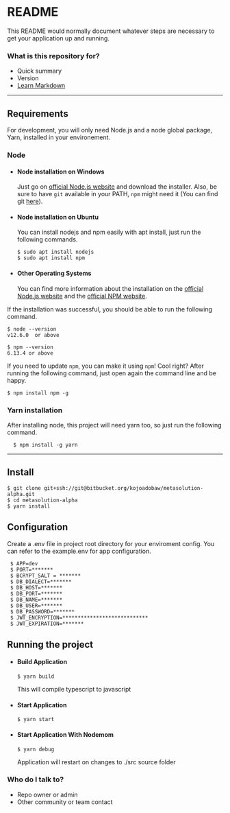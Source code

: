 # README

This README would normally document whatever steps are necessary to get your
application up and running.

### What is this repository for?

-   Quick summary
-   Version
-   [Learn Markdown](https://bitbucket.org/tutorials/markdowndemo)

---

## Requirements

For development, you will only need Node.js and a node global package, Yarn,
installed in your environement.

### Node

-   #### Node installation on Windows

    Just go on [official Node.js website](https://nodejs.org/) and download the
    installer. Also, be sure to have `git` available in your PATH, `npm` might
    need it (You can find git [here](https://git-scm.com/)).

-   #### Node installation on Ubuntu

    You can install nodejs and npm easily with apt install, just run the
    following commands.

        $ sudo apt install nodejs
        $ sudo apt install npm

-   #### Other Operating Systems
    You can find more information about the installation on the
    [official Node.js website](https://nodejs.org/) and the
    [official NPM website](https://npmjs.org/).

If the installation was successful, you should be able to run the following
command.

    $ node --version
    v12.6.0  or above

    $ npm --version
    6.13.4 or above

If you need to update `npm`, you can make it using `npm`! Cool right? After
running the following command, just open again the command line and be happy.

    $ npm install npm -g

###

### Yarn installation

After installing node, this project will need yarn too, so just run the
following command.

      $ npm install -g yarn

---

## Install

    $ git clone git+ssh://git@bitbucket.org/kojoadobaw/metasolution-alpha.git
    $ cd metasolution-alpha
    $ yarn install

## Configuration

Create a .env file in project root directory for your enviroment config. You can
refer to the example.env for app configuration.

     $ APP=dev
     $ PORT=*******
     $ BCRYPT_SALT = *******
     $ DB_DIALECT=*******
     $ DB_HOST=*******
     $ DB_PORT=*******
     $ DB_NAME=*******
     $ DB_USER=*******
     $ DB_PASSWORD=*******
     $ JWT_ENCRYPTION=****************************
     $ JWT_EXPIRATION=*******

## Running the project

-   #### Build Application

        $ yarn build

    This will compile typescript to javascript

-   #### Start Application

        $ yarn start

-   #### Start Application With Nodemom

        $ yarn debug

    Application will restart on changes to ./src source folder

### Who do I talk to?

-   Repo owner or admin
-   Other community or team contact




